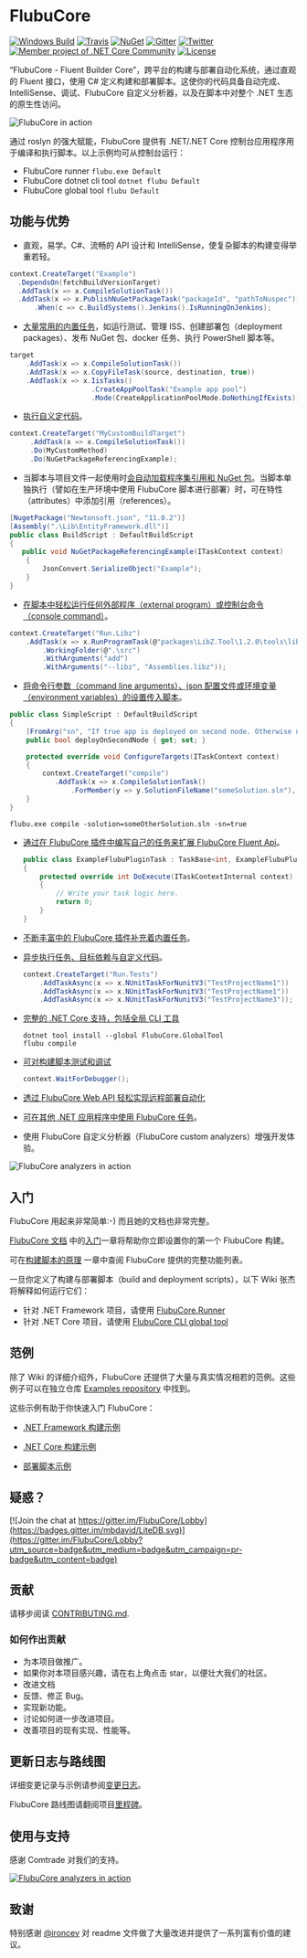 # FlubuCore

[![Windows Build](http://lucidlynx.comtrade.com:8080/buildStatus/icon?job=FlubuCore)](http://lucidlynx.comtrade.com:8080/login?from=%2F)
[![Travis](https://img.shields.io/travis/dotnetcore/FlubuCore.svg?branch=maste&?style=flat-square&label=linux-build)](https://travis-ci.org/dotnetcore/FlubuCore)
[![NuGet](https://img.shields.io/nuget/v/FlubuCore.svg)](https://www.nuget.org/packages/FlubuCore)
[![Gitter](https://img.shields.io/gitter/room/FlubuCore/Lobby.svg)](https://gitter.im/FlubuCore/Lobby?utm_source=badge&utm_medium=badge&utm_campaign=pr-badge&utm_content=badge)
[![Twitter](https://img.shields.io/badge/twitter-flubucore-brightgreen.svg?logo=twitter)](https://twitter.com/FlubuC)
[![Member project of .NET Core Community](https://img.shields.io/badge/member%20project%20of-NCC-9e20c9.svg)](https://github.com/dotnetcore)
[![License](https://img.shields.io/github/license/dotnetcore/FlubuCore.svg)](https://github.com/dotnetcore/FlubuCore/blob/master/LICENSE)

“FlubuCore - Fluent Builder Core”，跨平台的构建与部署自动化系统，通过直观的 Fluent 接口，使用 C# 定义构建和部署脚本。这使你的代码具备自动完成、IntelliSense、调试、FlubuCore 自定义分析器，以及在脚本中对整个 .NET 生态的原生性访问。

![FlubuCore in action](https://raw.githubusercontent.com/flubu-core/flubu.core/master/assets/demo.gif)

通过 roslyn 的强大赋能，FlubuCore 提供有 .NET/.NET Core 控制台应用程序用于编译和执行脚本。以上示例均可从控制台运行：

- FlubuCore runner `flubu.exe Default`
- FlubuCore dotnet cli tool `dotnet flubu Default`
- FlubuCore global tool `flubu Default`

## 功能与优势

- 直观，易学。C#、流畅的 API 设计和 IntelliSense，使复杂脚本的构建变得举重若轻。

```cs
context.CreateTarget("Example")
  .DependsOn(fetchBuildVersionTarget)
  .AddTask(x => x.CompileSolutionTask())
  .AddTask(x => x.PublishNuGetPackageTask("packageId", "pathToNuspec"))
      .When(c => c.BuildSystems().Jenkins().IsRunningOnJenkins);
```

- [大量常用的内置任务](https://flubucore.dotnetcore.xyz/tasks/)，如运行测试、管理 ISS、创建部署包（deployment packages）、发布 NuGet 包、docker 任务、执行 PowerShell 脚本等。

```cs
target
    .AddTask(x => x.CompileSolutionTask())
    .AddTask(x => x.CopyFileTask(source, destination, true))
    .AddTask(x => x.IisTasks()
                    .CreateAppPoolTask("Example app pool")
                    .Mode(CreateApplicationPoolMode.DoNothingIfExists));
```

- [执行自义定代码](https://flubucore.dotnetcore.xyz/buildscript-fundamentals#Custom-code)。

```cs
context.CreateTarget("MyCustomBuildTarget")
     .AddTask(x => x.CompileSolutionTask())
     .Do(MyCustomMethod)
     .Do(NuGetPackageReferencingExample);
```

- 当脚本与项目文件一起使用时[会自动加载程序集引用和 NuGet 包](https://flubucore.dotnetcore.xyz/buildscript-fundamentals#Referencing-other-assemblies-in-build-script)。当脚本单独执行（譬如在生产环境中使用 FlubuCore 脚本进行部署）时，可在特性（attributes）中添加引用（references）。

```cs
[NugetPackage("Newtonsoft.json", "11.0.2")]
[Assembly(".\Lib\EntityFramework.dll")]
public class BuildScript : DefaultBuildScript
{
   public void NuGetPackageReferencingExample(ITaskContext context)
    {
        JsonConvert.SerializeObject("Example");
    }
}
```

- [在脚本中轻松运行任何外部程序（external program）或控制台命令（console command）](https://flubucore.dotnetcore.xyz/buildscript-fundamentals#Run-any-program)。

```cs
context.CreateTarget("Run.Libz")
    .AddTask(x => x.RunProgramTask(@"packages\LibZ.Tool\1.2.0\tools\libz.exe")
        .WorkingFolder(@".\src")
        .WithArguments("add")
        .WithArguments("--libz", "Assemblies.libz"));
```

- [将命令行参数（command line arguments）、json 配置文件或环境变量（environment variables）的设置传入脚本](https://flubucore.dotnetcore.xyz/buildscript-fundamentals#Script-arguments)。

```cs
public class SimpleScript : DefaultBuildScript
{
    [FromArg("sn", "If true app is deployed on second node. Otherwise not.")]
    public bool deployOnSecondNode { get; set; }

    protected override void ConfigureTargets(ITaskContext context)
    {
        context.CreateTarget("compile")
           .AddTask(x => x.CompileSolutionTask()
               .ForMember(y => y.SolutionFileName("someSolution.sln"), "solution", "The solution to build."));
    }
}
```

```
flubu.exe compile -solution=someOtherSolution.sln -sn=true
```

- [通过在 FlubuCore 插件中编写自己的任务来扩展 FlubuCore Fluent Api](https://flubucore.dotnetcore.xyz/write-plugins)。

  ```cs
  public class ExampleFlubuPluginTask : TaskBase<int, ExampleFlubuPluginTask>
  {
      protected override int DoExecute(ITaskContextInternal context)
      {
          // Write your task logic here.
          return 0;
      }
  }
  ```

- [不断丰富中的 FlubuCore 插件补充着内置任务](https://flubucore.dotnetcore.xyz/AwesomePlugins/awesome-plugins/)。

- [异步执行任务、目标依赖与自定义代码](https://flubucore.dotnetcore.xyz/buildscript-fundamentals#Async-execution)。

  ```cs
  context.CreateTarget("Run.Tests")
      .AddTaskAsync(x => x.NUnitTaskForNunitV3("TestProjectName1"))
      .AddTaskAsync(x => x.NUnitTaskForNunitV3("TestProjectName1"))
      .AddTaskAsync(x => x.NUnitTaskForNunitV3("TestProjectName3"));
  ```

- [完整的 .NET Core 支持，包括全局 CLI 工具](https://flubucore.dotnetcore.xyz/getting-started#getting-started-net-core)

  ```
  dotnet tool install --global FlubuCore.GlobalTool
  flubu compile
  ```

- [可对构建脚本测试和调试](https://flubucore.dotnetcore.xyz/Tests-debugging)

  ```cs
  context.WaitForDebugger();
  ```

- [透过 FlubuCore Web API 轻松实现远程部署自动化](https://flubucore.dotnetcore.xyz/WebApi/getting-started/)

- [可在其他 .NET 应用程序中使用 FlubuCore 任务](https://github.com/flubu-core/examples/blob/master/NetCore_csproj/BuildScript/BuildScriptTests.cs)。

- 使用 FlubuCore 自定义分析器（FlubuCore custom analyzers）增强开发体验。

![FlubuCore analyzers in action](https://raw.githubusercontent.com/flubu-core/flubu.core/master/assets/FlubuCoreCustomAnalyzerDemo.png)

## 入门

FlubuCore 用起来非常简单:-) 而且她的文档也非常完整。

[FlubuCore 文档](https://flubucore.dotnetcore.xyz) 中的[入门](https://flubucore.dotnetcore.xyz/getting-started/)一章将帮助你立即设置你的第一个 FlubuCore 构建。

可在[构建脚本的原理](https://flubucore.dotnetcore.xyz/buildscript-fundamentals) 一章中查阅 FlubuCore 提供的完整功能列表。

一旦你定义了构建与部署脚本（build and deployment scripts），以下 Wiki 张杰将解释如何运行它们：

- 针对 .NET Framework 项目，请使用 [FlubuCore.Runner](https://flubucore.dotnetcore.xyz/getting-started#Installation.net)
- 针对 .NET Core 项目，请使用 [FlubuCore CLI global tool](https://flubucore.dotnetcore.xyz/getting-started#Installation-.net-core)

## 范例

除了 Wiki 的详细介绍外，FlubuCore 还提供了大量与真实情况相若的范例。这些例子可以在独立仓库 [Examples repository](https://github.com/dotnetcore/FlubuCore.Examples/) 中找到。

这些示例有助于你快速入门 FlubuCore：

- [.NET Framework 构建示例](https://github.com/dotnetcore/FlubuCore.Examples/blob/master/MVC_NET4.61/BuildScripts/BuildScript.cs)

- [.NET Core 构建示例](https://github.com/dotnetcore/FlubuCore.Examples/blob/master/NetCore_csproj/BuildScript/BuildScript.cs)

- [部署脚本示例](https://github.com/dotnetcore/FlubuCore.Examples/blob/master/DeployScriptExample/BuildScript/DeployScript.cs)

## 疑惑？

[![Join the chat at https://gitter.im/FlubuCore/Lobby](https://badges.gitter.im/mbdavid/LiteDB.svg)](https://gitter.im/FlubuCore/Lobby?utm_source=badge&utm_medium=badge&utm_campaign=pr-badge&utm_content=badge)

## 贡献

请移步阅读 [CONTRIBUTING.md](./CONTRIBUTING.md).

### 如何作出贡献

- 为本项目做推广。
- 如果你对本项目感兴趣，请在右上角点击 star，以便壮大我们的社区。
- 改进文档
- 反馈、修正 Bug。
- 实现新功能。
- 讨论如何进一步改进项目。
- 改善项目的现有实现、性能等。

## 更新日志与路线图

详细变更记录与示例请参阅[变更日志](https://github.com/dotnetcore/FlubuCore/blob/master/CHANGELOG.md)。

FlubuCore 路线图请翻阅项目[里程碑](https://github.com/dotnetcore/FlubuCore/milestones)。

## 使用与支持

感谢 Comtrade 对我们的支持。

[![FlubuCore analyzers in action](https://raw.githubusercontent.com/flubu-core/flubu.core/master/assets/Svg/COMTRADE_logo.PNG)](https://www.comtrade.com)

## 致谢

特别感谢 [@ironcev](https://github.com/ironcev) 对 readme 文件做了大量改进并提供了一系列富有价值的建议。
